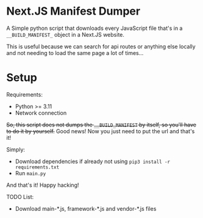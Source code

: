 # Next.JS Manifest Dumper

A Simple python script that downloads every JavaScript file that's in a `__BUILD_MANIFEST_` object in a Next.JS website.

This is useful because we can search for api routes or anything else locally and not needing to load the same page a lot of times...

# Setup

Requirements:
- Python >= 3.11
- Network connection

~~So, this script does not dumps the `__BUILD_MANIFEST` by itself, so you'll have to do it by yourself.~~ Good news! Now you just need to put the url and that's it!

Simply:
- Download dependencies if already not using `pip3 install -r requirements.txt`
- Run `main.py`

And that's it! Happy hacking!

TODO List:
- Download main-\*.js, framework-\*.js and vendor-\*.js files
